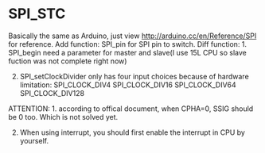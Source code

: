 SPI_STC
=======
Basically the same as Arduino, just view http://arduino.cc/en/Reference/SPI for reference.
Add function: SPI_pin for SPI pin to switch.
Diff function: 1. SPI_begin need a parameter for master and slave(I use 15L CPU so slave fuction was not complete right now)

2. SPI_setClockDivider only has four input choices because of hardware limitation:
SPI_CLOCK_DIV4
SPI_CLOCK_DIV16
SPI_CLOCK_DIV64
SPI_CLOCK_DIV128	

ATTENTION: 1. according to offical document, when CPHA=0, SSIG should be 0 too. Which is not solved yet.

2. When using interrupt, you should first enable the interrupt in CPU by yourself.

